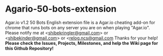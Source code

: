 # Agario-50-bots-extension
Agar.io v1.2 50 Bots English extension file is a Agar.io cheating add-on for chrome that runs bots on any server you are on when playing "Agar.io". Please notify me at &lt;shibekringler@gmail.com> or &lt;shibekinder@gmail.com> or &lt;relog.ncs@gmail.com
Thanks for your help!
**Please check the Issues, Projects, Milestones, and help the Wiki page for this Github Repository!**
